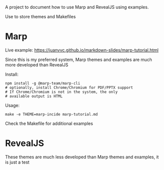 A project to document how to use Marp and RevealJS using examples.

Use to store themes and Makefiles

# Marp

Live example: <https://juanvvc.github.io/markdown-slides/marp-tutorial.html>

Since this is my preferred system, Marp themes and examples are much more
developed than RevealJS

Install:

```
npm install -g @marp-team/marp-cli
# optionally, install Chrome/Chromium for PDF/PPTX support
# If Chrome/Chromium is not in the system, the only
# available output is HTML
```

Usage:

```
make -e THEME=marp-incide marp-tutorial.md
```

Check the Makefile for additional examples

# RevealJS

These themes are much less developed than Marp themes and examples, it is just
a test

